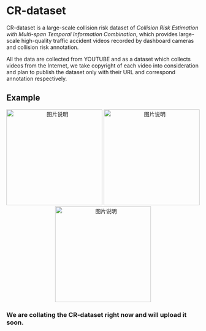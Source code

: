 # CR-dataset
CR-dataset is a large-scale collision risk dataset of *Collision Risk Estimation with Multi-span Temporal Information Combination*, which provides large-scale high-quality traffic accident videos recorded by dashboard cameras and collision risk annotation. 

All the data are collected from YOUTUBE and as a dataset which collects videos from the Internet, we take copyright of each video into consideration and plan to publish the dataset only with their URL and correspond annotation respectively.

## Example

<div align="center">
<img src="https://github.com/CollisionData/CR-dataset/blob/master/images/safe.gif" width="250px" alt="图片说明" >
<img src="https://github.com/CollisionData/CR-dataset/blob/master/images/attention.gif" width="250px" alt="图片说明" >
<img src="https://github.com/CollisionData/CR-dataset/blob/master/images/danger.gif" width="250px" alt="图片说明" >
</div>

### We are collating the CR-dataset right now and will upload it soon.
